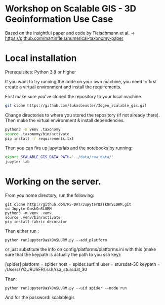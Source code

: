 # Workshop on Scalable GIS - 3D Geoinformation Use Case
Based on the insightful paper and code by Fleischmann et al. -> https://github.com/martinfleis/numerical-taxonomy-paper

# Local installation

Prerequisites: Python 3.8  or higher

If you want to try running the code on your own machine, you need to first create a virtual environment and install the requirements. 

First make sure you've cloned the repository to your local machine.

```bash
git clone https://github.com/lukasbeuster/3dgeo_scalable_gis.git
```


Change directories to where you stored the repository (if not already there). Then make the virtual environment & install dependencies. 

```bash
python3 -m venv .taxonomy
source .taxonomy/bin/activate
pip install -r requirements.txt
```
Then you can fire up jupyterlab and the notebooks by running:

```bash
export SCALABLE_GIS_DATA_PATH='../data/raw_data/'
jupyter lab
```

# Working on the server.

From you home directory, run the following:
```
git clone http://github.com/RS-DAT/JupyterDaskOnSLURM.git
cd JupyterDaskOnSLURM
python3 -m venv .venv
source .venv/bin/activate
pip install fabric decorator
```


Then either run :

```
python runJupyterDaskOnSLURM.py --add_platform
```
or just substitute the  info on  config/platforms/platforms.ini
with this (make sure that the keypath is actually the path to you ssh key):

[spider]
platform = spider
host = spider.surf.nl
user = stursdat-30
keypath = /Users/YOURUSER/.ssh/rsa_stursdat_30


Then:

```
python runJupyterDaskOnSLURM.py --uid spider --mode run
```

And for the password: scalablegis
 
